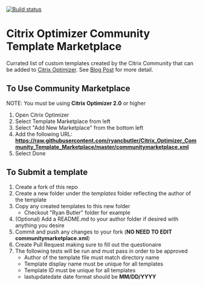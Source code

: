 [![Build status](https://ci.appveyor.com/api/projects/status/ji7x6c05hnv0ik3o/branch/master?svg=true)](https://ci.appveyor.com/project/ryancbutler/citrix-optimizer-community-template-marketplace/branch/master)

# Citrix Optimizer Community Template Marketplace
Currated list of custom templates created by the Citrix Community that can be added to [Citrix Optimizer](https://support.citrix.com/article/CTX224676). See [Blog Post](https://www.techdrabble.com/citrix/35-citrix-optimizer-community-template-marketplace) for more detail.

## To Use Community Marketplace
NOTE: You must be using **Citrix Optimizer 2.0** or higher

1. Open Citrix Optimizer
2. Select Template Marketplace from left
3. Select "Add New Marketplace" from the bottom left
4. Add the following URL:
**https://raw.githubusercontent.com/ryancbutler/Citrix_Optimizer_Community_Template_Marketplace/master/communitymarketplace.xml**
5. Select Done

## To Submit a template

1. Create a fork of this repo
2. Create a new folder under the *templates* folder reflecting the author of the template
3. Copy any created templates to this new folder
    - Checkout "Ryan Butler" folder for example
4. (Optional) Add a README.md to your author folder if desired with anything you desire
5. Commit and push any changes to your fork (**NO NEED TO EDIT communitymarketplace.xml**)
6. Create Pull Request making sure to fill out the questionaire
7. The following tests will be run and must pass in order to be approved
    - Author of the template file must match directory name
    - Template display name must be unique for all templates
    - Template ID must be unique for all templates
    - lastupdatedate date format should be **MM/DD/YYYY**
